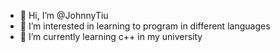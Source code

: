 - 👋 Hi, I’m @JohnnyTiu
- 👀 I’m interested in learning to program in different languages
- 🌱 I’m currently learning c++ in my university

